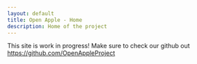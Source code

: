 ```yaml
---
layout: default
title: Open Apple - Home
description: Home of the project
---
```

This site is work in progress! Make sure to check our github out https://github.com/OpenAppleProject
